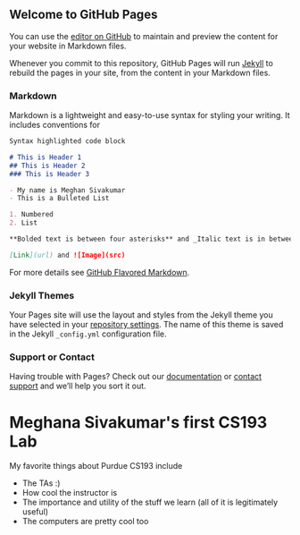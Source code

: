 ## Welcome to GitHub Pages

You can use the [editor on GitHub](https://github.com/kalutes/CS193_Fall18_Lab1/edit/master/index.md) to maintain and preview the content for your website in Markdown files.

Whenever you commit to this repository, GitHub Pages will run [Jekyll](https://jekyllrb.com/) to rebuild the pages in your site, from the content in your Markdown files.

### Markdown

Markdown is a lightweight and easy-to-use syntax for styling your writing. It includes conventions for

```markdown
Syntax highlighted code block

# This is Header 1
## This is Header 2
### This is Header 3

- My name is Meghan Sivakumar
- This is a Bulleted List

1. Numbered
2. List

**Bolded text is between four asterisks** and _Italic text is in between underscores_ and `Code` text

[Link](url) and ![Image](src)
```

For more details see [GitHub Flavored Markdown](https://guides.github.com/features/mastering-markdown/).

### Jekyll Themes

Your Pages site will use the layout and styles from the Jekyll theme you have selected in your [repository settings](https://github.com/kalutes/CS193_Fall18_Lab1/settings). The name of this theme is saved in the Jekyll `_config.yml` configuration file.

### Support or Contact

Having trouble with Pages? Check out our [documentation](https://help.github.com/categories/github-pages-basics/) or [contact support](https://github.com/contact) and we’ll help you sort it out.

# Meghana Sivakumar's first CS193 Lab

My favorite things about Purdue CS193 include
- The TAs :)
- How cool the instructor is
- The importance and utility of the stuff we learn (all of it is legitimately useful)
- The computers are pretty cool too
